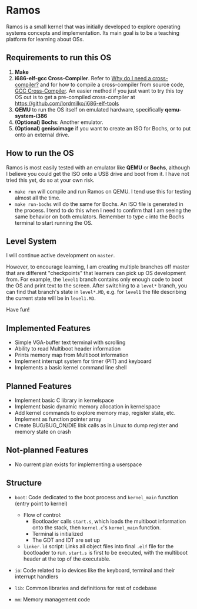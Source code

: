 # Ramos

Ramos is a small kernel that was initially developed to explore operating systems concepts and implementation. Its main goal is to be a teaching platform for learning about OSs. 

## Requirements to run this OS
1. **Make**
2. **i686-elf-gcc Cross-Compiler**. Refer to [Why do I need a cross-compiler?](https://wiki.osdev.org/Why_do_I_need_a_Cross_Compiler%3F) and for how to compile a cross-compiler from source code, [GCC Cross-Compiler](https://wiki.osdev.org/GCC_Cross-Compiler). An easier method if you just want to try this toy OS out is to get a pre-compiled cross-compiler at https://github.com/lordmilko/i686-elf-tools
3. **QEMU** to run the OS itself on emulated hardware, specifically **qemu-system-i386**
4. **(Optional) Bochs**: Another emulator. 
5. **(Optional) genisoimage** if you want to create an ISO for Bochs, or to put onto an external drive.

## How to run the OS
Ramos is most easily tested with an emulator like **QEMU** or **Bochs**, although I believe you could get the ISO onto a USB drive and boot from it. I have not tried this yet, do so at your own risk.
- `make run` will compile and run Ramos on QEMU. I tend use this for testing almost all the time. 
- `make run-bochs` will do the same for Bochs. An ISO file is generated in the process. I tend to do this when I need to confirm that I am seeing the same behavior on both emulators. Remember to type `c` into the Bochs terminal to start running the OS.

## Level System
I will continue active development on `master`. 

However, to encourage learning, I am creating multiple branches off master that are different "checkpoints" that learners can pick up OS development from. For example, the `level1` branch contains only enough code to boot the OS and print text to the screen. After switching to a `level*` branch, you can find that branch's state in `level*.MD`, e.g. for `level1` the file describing the current state will be in `level1.MD`. 

Have fun!

## Implemented Features
- Simple VGA-buffer text terminal with scrolling
- Ability to read Multiboot header information
- Prints memory map from Multiboot information
- Implement interrupt system for timer (PIT) and keyboard
- Implements a basic kernel command line shell

## Planned Features
- Implement basic C library in kernelspace
- Implement basic dynamic memory allocation in kernelspace
- Add kernel commands to explore memory map, register state, etc. Implement as function pointer array
- Create BUG/BUG_ON/DIE libk calls as in Linux to dump register and memory state on crash

## Not-planned Features
- No current plan exists for implementing a userspace

## Structure
- `boot`: Code dedicated to the boot process and `kernel_main` function (entry point to kernel)
    - Flow of control: 
      - Bootloader calls `start.s`, which loads the multiboot information onto the stack, then `kernel.c`'s `kernel_main` function. 
      - Terminal is initialized
      - The GDT and IDT are set up
    - `linker.ld` script: Links all object files into final `.elf` file for the bootloader to run. `start.s` is first to be executed, with the multiboot header at the top of the executable.


- `io`: Code related to io devices like the keyboard, terminal and their interrupt handlers

- `lib`: Common libraries and definitions for rest of codebase

- `mm`: Memory management code